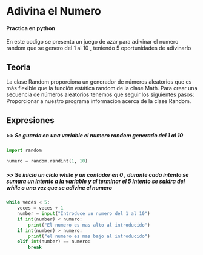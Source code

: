 # Adivina el Numero

#### Practica en python 

En este codigo se presenta un juego de azar para adivinar el numero random que se genero del 1 al 10 , teniendo 5 oportunidades de adivinarlo

## Teoria

La clase Random proporciona un generador de números aleatorios que es más flexible que la función estática random de la clase Math. Para crear una secuencia de números aleatorios tenemos que seguir los siguientes pasos: Proporcionar a nuestro programa información acerca de la clase Random.

## Expresiones
##### >> Se guarda en una variable el numero random generado del 1 al 10
```python
import random

numero = random.randint(1, 10)
```
##### >> Se inicia un ciclo while y un contador en 0 , durante cada intento se sumara un intento a la variable y al terminar el 5 intento se saldra del while o una vez que se adivine el numero 
```python
while veces < 5:
    veces = veces + 1
    number = input("Introduce un numero del 1 al 10")
    if int(number) < numero:
        print("El numero es mas alto al introducido")
    if int(number) > numero:
        print("el numero es mas bajo al introducido")
    elif int(number) == numero:
        break
```
